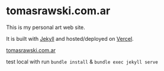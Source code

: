 # tomasrawski.com.ar

This is my personal art web site.

It is built with [Jekyll](https://jekyllrb.com/) and hosted/deployed on [Vercel](https://vercel.com/).

[tomasrawski.com.ar](https://tomasrawski.com.ar)

test local with
run `bundle install` &  `bundle exec jekyll serve`

